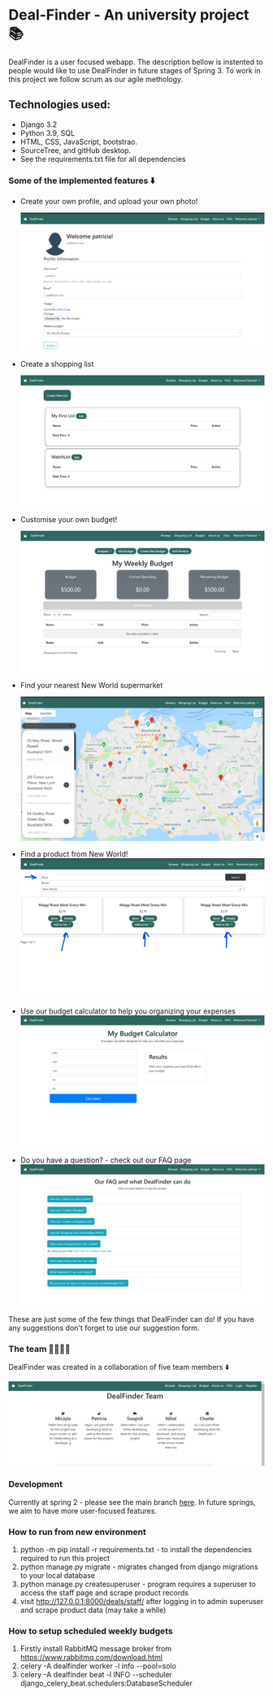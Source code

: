 # Deal-Finder - An university project :books:

DealFinder is a user focused webapp. The description bellow is instented to people would like to use DealFinder in future stages of Spring 3. To work in this project we follow scrum as our agile methology. 

## Technologies used:
 * Django 3.2
 * Python 3.9, SQL
 * HTML, CSS, JavaScript, bootstrao.
 * SourceTree, and gitHub desktop. 
 * See the requirements.txt file for all dependencies 

### Some of the implemented features :arrow_down:

  * Create your own profile, and upload your own photo! 
  
    ![](https://github.com/NihalKPatel/Deal-Finder/blob/main/imagesReadMe/profile.png)
    
  * Create a shopping list 
  
    ![](https://github.com/NihalKPatel/Deal-Finder/blob/main/imagesReadMe/creating%20a%20shoppingList.png)
    
  * Customise your own budget!
  
    ![](https://github.com/NihalKPatel/Deal-Finder/blob/main/imagesReadMe/budget%20standardUserView.png)
  
  * Find your nearest New World supermarket
  
    ![](https://github.com/NihalKPatel/Deal-Finder/blob/main/imagesReadMe/map.png)
    
  * Find a product from New World!
    ![](https://github.com/NihalKPatel/Deal-Finder/blob/main/imagesReadMe/findingProducts%20from%20supermarket.png)
    
  * Use our budget calculator to help you organizing your expenses
    ![](https://github.com/NihalKPatel/Deal-Finder/blob/main/imagesReadMe/calculator.png)
    
  * Do you have a question? - check out our FAQ page
    ![](https://github.com/NihalKPatel/Deal-Finder/blob/main/imagesReadMe/FAQ.png)
    
    
These are just some of the few things that DealFinder can do! If you have any suggestions don't forget to use our suggestion form. 


### The team :woman_technologist::man_technologist:
DealFinder was created in a collaboration of five team members :arrow_down:

![](https://github.com/NihalKPatel/Deal-Finder/blob/main/imagesReadMe/readme%20about%20us.png)

### Development 
Currently at spring 2 - please see the main branch [here](https://github.com/NihalKPatel/Deal-Finder/tree/main). 
In future springs, we aim to have more user-focused features. 

### How to run from new environment
1. python -m pip install -r requirements.txt - to install the dependencies required to run this project
2. python manage.py migrate - migrates changed from django migrations to your local database
3. python manage.py createsuperuser - program requires a superuser to access the staff page and scrape product records 
4. visit http://127.0.0.1:8000/deals/staff/ after logging in to admin superuser and scrape product data (may take a while)

### How to setup scheduled weekly budgets
1. Firstly install RabbitMQ message broker from https://www.rabbitmq.com/download.html
2. celery -A dealfinder worker -l info --pool=solo
3. celery -A dealfinder beat -l INFO --scheduler django_celery_beat.schedulers:DatabaseScheduler
